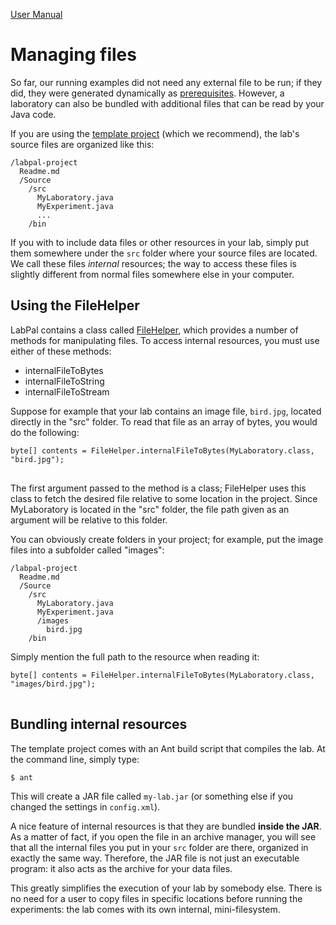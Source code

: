 [User Manual](index.html)

# Managing files

So far, our running examples did not need any external file to be run; if they did, they were generated dynamically as [prerequisites](experiments.html#prerequisites). However, a laboratory can also be bundled with additional files that can be read by your Java code.

If you are using the [template project](https://github.com/liflab/labpal-project) (which we recommend), the lab's source files are organized like this:

    /labpal-project
      Readme.md
      /Source
        /src
          MyLaboratory.java
          MyExperiment.java
          ...
        /bin

If you with to include data files or other resources in your lab, simply put them somewhere under the `src` folder where your source files are located. We call these files *internal* resources; the way to access these files is slightly different from normal files somewhere else in your computer.

## <a name="filehelper">Using the FileHelper</a>

LabPal contains a class called [FileHelper](/doc/ca/uqac/lif/labpal/FileHelper.html), which provides a number of methods for manipulating files. To access internal resources, you must use either of these methods:

- internalFileToBytes
- internalFileToString
- internalFileToStream

Suppose for example that your lab contains an image file, `bird.jpg`, located directly in the "src" folder. To read that file as an array of bytes, you would do the following:

<pre><code>byte[] contents = FileHelper.internalFileToBytes(MyLaboratory.class, "bird.jpg");
</code>
</pre>

The first argument passed to the method is a class; FileHelper uses this class to fetch the desired file relative to some location in the project. Since MyLaboratory is located in the "src" folder, the file path given as an argument will be relative to this folder.

You can obviously create folders in your project; for example, put the image files into a subfolder called "images":

    /labpal-project
      Readme.md
      /Source
        /src
          MyLaboratory.java
          MyExperiment.java
          /images
            bird.jpg
        /bin

Simply mention the full path to the resource when reading it:

<pre><code>byte[] contents = FileHelper.internalFileToBytes(MyLaboratory.class, "images/bird.jpg");
</code>
</pre>

## <a name="bundle">Bundling internal resources</a>

The template project comes with an Ant build script that compiles the lab. At the command line, simply type:

    $ ant

This will create a JAR file called `my-lab.jar` (or something else if you changed the settings in `config.xml`).

A nice feature of internal resources is that they are bundled **inside the JAR**. As a matter of fact, if you open the file in an archive manager, you will see that all the internal files you put in your `src` folder are there, organized in exactly the same way. Therefore, the JAR file is not just an executable program: it also acts as the archive for your data files.

This greatly simplifies the execution of your lab by somebody else. There is no need for a user to copy files in specific locations before running the experiments: the lab comes with its own internal, mini-filesystem.

<!-- :wrap=soft:mode=markdown: -->